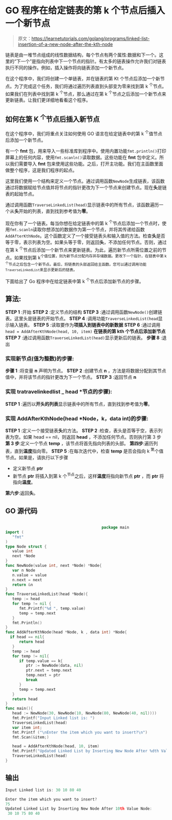 # GO 程序在给定链表的第 k 个节点后插入一个新节点

> 原文：<https://learnetutorials.com/golang/programs/linked-list-insertion-of-a-new-node-after-the-kth-node>

链表是由一堆节点组成的线性数据结构，每个节点有两个属性:数据和下一个。这里的“下一个”是指向列表中下一个节点的指针。有太多的链表操作允许我们对链表执行不同的操作。例如，插入操作将向链表添加一个新节点。

在这个程序中，我们将创建一个单链表，并在链表的第 Kt 个节点后添加一个新节点。为了完成这个任务，我们将通过遍历列表直到头部变为零来找到第 k <sup>个</sup>节点。如果我们在列表中找到第 k <sup>个</sup>节点，那么通过在第 k <sup>个</sup>节点之后添加一个新节点来更新链表。让我们更详细地看看这个程序。

## 如何在第 K <sup>个</sup>节点后插入新节点

在这个程序中，我们将重点关注如何使用 GO 语言在给定链表中的第 k <sup>个</sup>值节点后添加一个新节点。

有一个 **fmt** 包，用来导入一些标准库到程序中。使用内置功能`fmt.println()`打印屏幕上的任何内容，使用`fmt.scanln()`读取数据。这些功能在 **fmt** 包中定义。所以我们需要导入 **fmt** 包来使用这些功能。之后，打开主功能。我们在主函数里面做整个程序，这是我们程序的起点。

这里我们使用一个结构来定义一个节点。通过调用函数`NewNode`生成链表，该函数通过将数据赋给节点值并将节点的指针更改为下一个节点来创建节点。现在**头**是链表的起始节点。

通过调用函数`TraverseLinkedList(head)`显示链表中的所有节点，该函数遍历一个从**头**开始的列表，直到找到参考值为**零**。

现在你有了一个链表。每当你想在给定链表中的第 k <sup>个</sup>节点后添加一个节点时，使用`fmt.scanln`读取你想添加的数据作为第一个节点，并将其传递给函数`AddAfterKthNode`。这个函数定义了一个接受链表头和输入值的方法。检查**头**是否等于零，表示列表为空。如果头等于零，则返回**头**，不添加任何节点。否则，通过在第 k <sup>个</sup>节点后添加一个新节点来更新链表。为此，遍历新节点所需位置之前的节点。如果找到第 k<sup>个值位置，则为新节点分配内存并存储数据。更改下一个指针，在链表中第 k <sup>个</sup>节点之后包含一个新节点。最后，将链表的头部返回给主函数。您可以通过调用功能`TraverseLinkedList`来显示更新后的链表。</sup>

下面给出了 Go 程序中在给定链表中第 k <sup>个</sup>节点后添加新节点的步骤。

## 算法:

**STEP 1** :开始
**STEP 2** :定义节点的结构
**STEP 3** :通过调用函数`NewNode()`创建链表。这里头是链表的开始节点。
**STEP 4** :调用功能`TraverseLinkedList(head`显示输入链表。
**STEP 5** :读取要作为**项插入到链表中的新数据**
**STEP 6** :通过调用`head = AddAfterKthNode(head, 10, item)`
**在链表的第 kth 个节点后添加新节点 STEP 7** :通过调用函数`TraverseLinkedList(head)`显示更新后的链表。
**步骤 8** :退出

### 实现新节点(值为整数)的步骤:

**步骤 1** :将变量 **n** 声明为节点。
**STEP 2** :创建节点 **n** ，方法是将数据分配到其节点值中，并将该节点的指针更改为下一个节点。
**STEP 3** :返回节点 **n**

### 实现 tratravelinkedlist _ head *节点的步骤):

**STEP 1** :遍历以**开头的列表**显示链表中的所有节点，直到找到参考值为**零**。

### 实现 AddAfterKthNode(head *Node，k，data int)的步骤:

**STEP 1** :定义一个接受链表**头**的方法。
**STEP 2** :检查，表头是否等于空，表示列表为空。如果 head == nil，则返回 **head** ，不添加任何节点。否则执行第 3 步
**第 3 步**:定义一个节点 **temp** ，该节点将首先指向列表的头部。
**第四步**:遍历列表，直到**温度**指向零。
**STEP 5** :在每次迭代中，检查 **temp** 是否会指向 k <sup>第</sup>个值节点。如果是，请执行以下步骤

*   定义新节点 **ptr**
*   新节点 **ptr** 将插入到第 k 个<sup>节点</sup>之后，这样**温度**将指向新节点 **ptr** ，而 **ptr** 将指向**温度**。

**第六步**:返回**头**。

## GO 源代码

```go

                                          package main
import (
   "fmt"
)
type Node struct {
   value int
   next *Node
}
func NewNode(value int, next *Node) *Node{
   var n Node
   n.value = value
   n.next = next
   return &n
}
func TraverseLinkedList(head *Node){
   temp := head
   for temp != nil {
      fmt.Printf("%d ", temp.value)
      temp = temp.next
   }
   fmt.Println()
}
func AddAfterKthNode(head *Node, k , data int) *Node{
  if head == nil{
      return head
   }
   temp := head
   for temp != nil{
      if temp.value == k{
         ptr := NewNode(data, nil)
         ptr.next = temp.next
         temp.next = ptr
         break
      }
      temp = temp.next
   }
   return head
}
func main(){
   head := NewNode(30, NewNode(10, NewNode(80, NewNode(40, nil))))
   fmt.Printf("Input Linked list is: ")
   TraverseLinkedList(head)
   var item int;
   fmt.Printf ("\nEnter the item which you want to insert?\n") 
   fmt.Scan(&item;)

   head = AddAfterKthNode(head, 10, item)
   fmt.Printf("Updated Linked List by Inserting New Node After %dth Value Node:\n", 10)
   TraverseLinkedList(head)
} 

```

## 输出

```go
Input Linked list is: 30 10 80 40 

Enter the item which you want to insert?
75
Updated Linked List by Inserting New Node After 10th Value Node:
 30 10 75 80 40 
```